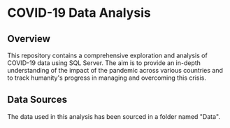 # COVID-19 Data Analysis

## Overview
This repository contains a comprehensive exploration and analysis of COVID-19 data using SQL Server. The aim is to provide an in-depth understanding of the impact of the pandemic across various countries and to track humanity's progress in managing and overcoming this crisis.

## Data Sources
The data used in this analysis has been sourced in a folder named "Data".
